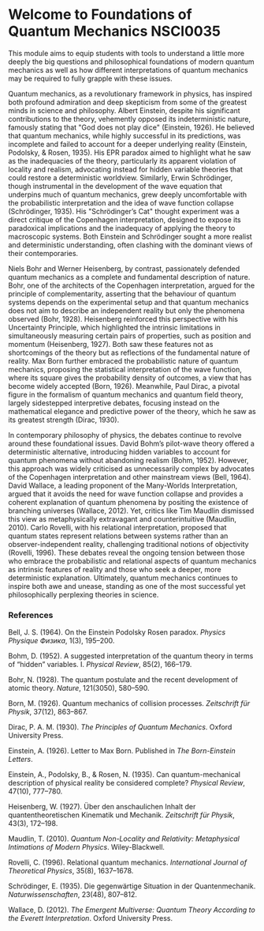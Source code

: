 # Welcome to Foundations of Quantum Mechanics NSCI0035

This module aims to equip students with tools to understand a little more deeply the big questions and philosophical foundations of modern quantum mechanics as well as how different interpretations of quantum mechanics may be required to fully grapple with these issues.

Quantum mechanics, as a revolutionary framework in physics, has inspired both profound admiration and deep skepticism from some of the greatest minds in science and philosophy. Albert Einstein, despite his significant contributions to the theory, vehemently opposed its indeterministic nature, famously stating that "God does not play dice" (Einstein, 1926). He believed that quantum mechanics, while highly successful in its predictions, was incomplete and failed to account for a deeper underlying reality (Einstein, Podolsky, & Rosen, 1935). His EPR paradox aimed to highlight what he saw as the inadequacies of the theory, particularly its apparent violation of locality and realism, advocating instead for hidden variable theories that could restore a deterministic worldview. Similarly, Erwin Schrödinger, though instrumental in the development of the wave equation that underpins much of quantum mechanics, grew deeply uncomfortable with the probabilistic interpretation and the idea of wave function collapse (Schrödinger, 1935). His "Schrödinger’s Cat" thought experiment was a direct critique of the Copenhagen interpretation, designed to expose its paradoxical implications and the inadequacy of applying the theory to macroscopic systems. Both Einstein and Schrödinger sought a more realist and deterministic understanding, often clashing with the dominant views of their contemporaries.

Niels Bohr and Werner Heisenberg, by contrast, passionately defended quantum mechanics as a complete and fundamental description of nature. Bohr, one of the architects of the Copenhagen interpretation, argued for the principle of complementarity, asserting that the behaviour of quantum systems depends on the experimental setup and that quantum mechanics does not aim to describe an independent reality but only the phenomena observed (Bohr, 1928). Heisenberg reinforced this perspective with his Uncertainty Principle, which highlighted the intrinsic limitations in simultaneously measuring certain pairs of properties, such as position and momentum (Heisenberg, 1927). Both saw these features not as shortcomings of the theory but as reflections of the fundamental nature of reality. Max Born further embraced the probabilistic nature of quantum mechanics, proposing the statistical interpretation of the wave function, where its square gives the probability density of outcomes, a view that has become widely accepted (Born, 1926). Meanwhile, Paul Dirac, a pivotal figure in the formalism of quantum mechanics and quantum field theory, largely sidestepped interpretive debates, focusing instead on the mathematical elegance and predictive power of the theory, which he saw as its greatest strength (Dirac, 1930).

In contemporary philosophy of physics, the debates continue to revolve around these foundational issues. David Bohm’s pilot-wave theory offered a deterministic alternative, introducing hidden variables to account for quantum phenomena without abandoning realism (Bohm, 1952). However, this approach was widely criticised as unnecessarily complex by advocates of the Copenhagen interpretation and other mainstream views (Bell, 1964). David Wallace, a leading proponent of the Many-Worlds Interpretation, argued that it avoids the need for wave function collapse and provides a coherent explanation of quantum phenomena by positing the existence of branching universes (Wallace, 2012). Yet, critics like Tim Maudlin dismissed this view as metaphysically extravagant and counterintuitive (Maudlin, 2010). Carlo Rovelli, with his relational interpretation, proposed that quantum states represent relations between systems rather than an observer-independent reality, challenging traditional notions of objectivity (Rovelli, 1996). These debates reveal the ongoing tension between those who embrace the probabilistic and relational aspects of quantum mechanics as intrinsic features of reality and those who seek a deeper, more deterministic explanation. Ultimately, quantum mechanics continues to inspire both awe and unease, standing as one of the most successful yet philosophically perplexing theories in science.

### References
Bell, J. S. (1964). On the Einstein Podolsky Rosen paradox. *Physics Physique Физика*, 1(3), 195–200.

Bohm, D. (1952). A suggested interpretation of the quantum theory in terms of “hidden” variables. I. *Physical Review*, 85(2), 166–179.

Bohr, N. (1928). The quantum postulate and the recent development of atomic theory. *Nature*, 121(3050), 580–590.

Born, M. (1926). Quantum mechanics of collision processes. *Zeitschrift für Physik*, 37(12), 863–867.

Dirac, P. A. M. (1930). *The Principles of Quantum Mechanics*. Oxford University Press.

Einstein, A. (1926). Letter to Max Born. Published in *The Born-Einstein Letters*.

Einstein, A., Podolsky, B., & Rosen, N. (1935). Can quantum-mechanical description of physical reality be considered complete? *Physical Review*, 47(10), 777–780.

Heisenberg, W. (1927). Über den anschaulichen Inhalt der quantentheoretischen Kinematik und Mechanik. *Zeitschrift für Physik*, 43(3), 172–198.

Maudlin, T. (2010). *Quantum Non-Locality and Relativity: Metaphysical Intimations of Modern Physics*. Wiley-Blackwell.

Rovelli, C. (1996). Relational quantum mechanics. *International Journal of Theoretical Physics*, 35(8), 1637–1678.

Schrödinger, E. (1935). Die gegenwärtige Situation in der Quantenmechanik. *Naturwissenschaften*, 23(48), 807–812.

Wallace, D. (2012). *The Emergent Multiverse: Quantum Theory According to the Everett Interpretation*. Oxford University Press.

